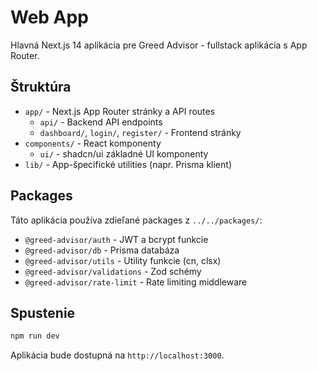 # Web App

Hlavná Next.js 14 aplikácia pre Greed Advisor - fullstack aplikácia s App Router.

## Štruktúra

- `app/` - Next.js App Router stránky a API routes
  - `api/` - Backend API endpoints
  - `dashboard/`, `login/`, `register/` - Frontend stránky
- `components/` - React komponenty
  - `ui/` - shadcn/ui základné UI komponenty
- `lib/` - App-špecifické utilities (napr. Prisma klient)

## Packages

Táto aplikácia používa zdieľané packages z `../../packages/`:

- `@greed-advisor/auth` - JWT a bcrypt funkcie
- `@greed-advisor/db` - Prisma databáza
- `@greed-advisor/utils` - Utility funkcie (cn, clsx)
- `@greed-advisor/validations` - Zod schémy
- `@greed-advisor/rate-limit` - Rate limiting middleware

## Spustenie

```bash
npm run dev
```

Aplikácia bude dostupná na `http://localhost:3000`.
